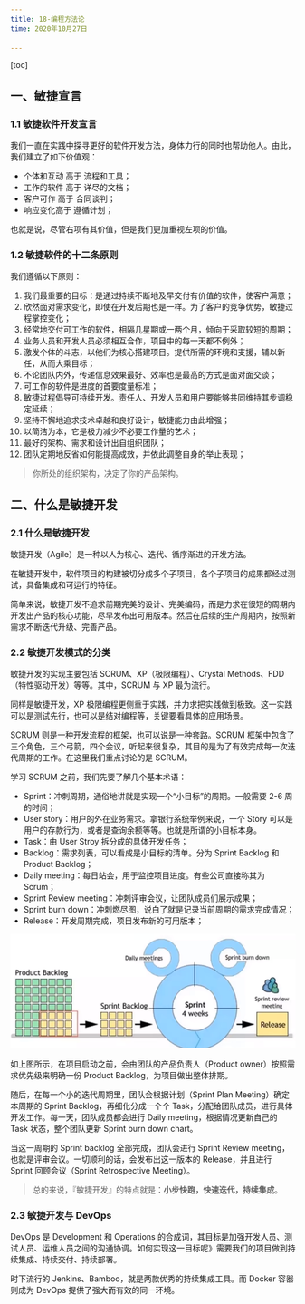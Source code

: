 ```yaml
---
title: 18-编程方法论
time: 2020年10月27日

---
```


[toc]

## 一、敏捷宣言

### 1.1 敏捷软件开发宣言

我们一直在实践中探寻更好的软件开发方法，身体力行的同时也帮助他人。由此，我们建立了如下价值观：

- 个体和互动 高于 流程和工具；
- 工作的软件 高于 详尽的文档；
- 客户可作 高于 合同谈判；
- 响应变化高于 遵循计划；

也就是说，尽管右项有其价值，但是我们更加重视左项的价值。

### 1.2 敏捷软件的十二条原则

我们遵循以下原则：

1. 我们最重要的目标：是通过持续不断地及早交付有价值的软件，使客户满意；
2. 欣然面对需求变化，即使在开发后期也是一样。为了客户的竞争优势，敏捷过程掌控变化；
3. 经常地交付可工作的软件，相隔几星期或一两个月，倾向于采取较短的周期；
4. 业务人员和开发人员必须相互合作，项目中的每一天都不例外；
5. 激发个体的斗志，以他们为核心搭建项目。提供所需的环境和支援，辅以新任，从而大乘目标；
6. 不论团队内外，传递信息效果最好、效率也是最高的方式是面对面交谈；
7. 可工作的软件是进度的首要度量标准；
8. 敏捷过程倡导可持续开发。责任人、开发人员和用户要能够共同维持其步调稳定延续；
9. 坚持不懈地追求技术卓越和良好设计，敏捷能力由此增强；
10. 以简洁为本，它是极力减少不必要工作量的艺术；
11. 最好的架构、需求和设计出自组织团队；
12. 团队定期地反省如何能提高成效，并依此调整自身的举止表现；

> 你所处的组织架构，决定了你的产品架构。

## 二、什么是敏捷开发

### 2.1 什么是敏捷开发

敏捷开发（Agile）是一种以人为核心、迭代、循序渐进的开发方法。

在敏捷开发中，软件项目的构建被切分成多个子项目，各个子项目的成果都经过测试，具备集成和可运行的特征。

简单来说，敏捷开发不追求前期完美的设计、完美编码，而是力求在很短的周期内开发出产品的核心功能，尽早发布出可用版本。然后在后续的生产周期内，按照新需求不断迭代升级、完善产品。

### 2.2 敏捷开发模式的分类

敏捷开发的实现主要包括 SCRUM、XP（极限编程）、Crystal Methods、FDD（特性驱动开发）等等。其中，SCRUM 与 XP 最为流行。

同样是敏捷开发，XP 极限编程更侧重于实践，并力求把实践做到极致。这一实践可以是测试先行，也可以是结对编程等，关键要看具体的应用场景。

SCRUM 则是一种开发流程的框架，也可以说是一种套路。SCRUM 框架中包含了三个角色，三个弓箭，四个会议，听起来很复杂，其目的是为了有效完成每一次迭代周期的工作。在这里我们重点讨论的是 SCRUM。

学习 SCRUM 之前，我们先要了解几个基本术语：

- Sprint：冲刺周期，通俗地讲就是实现一个“小目标”的周期。一般需要 2-6 周的时间；
- User story：用户的外在业务需求。拿银行系统举例来说，一个 Story 可以是用户的存款行为，或者是查询余额等等。也就是所谓的小目标本身。
- Task：由 User Stroy 拆分成的具体开发任务；
- Backlog：需求列表，可以看成是小目标的清单。分为 Sprint Backlog 和 Product Backlog；
- Daily meeting：每日站会，用于监控项目进度。有些公司直接称其为 Scrum；
- Sprint Review meeting：冲刺评审会议，让团队成员们展示成果；
- Sprint burn down：冲刺燃尽图，说白了就是记录当前周期的需求完成情况；
- Release：开发周期完成，项目发布新的可用版本；

![image-20201127134940056](18-编程方法论.assets/image-20201127134940056.png)

如上图所示，在项目启动之前，会由团队的产品负责人（Product owner）按照需求优先级来明确一份 Product Backlog，为项目做出整体排期。

随后，在每一个小的迭代周期里，团队会根据计划（Sprint Plan Meeting）确定本周期的 Sprint Backlog，再细化分成一个个 Task，分配给团队成员，进行具体开发工作。每一天，团队成员都会进行 Daily meeting，根据情况更新自己的 Task 状态，整个团队更新 Sprint burn down chart。

当这一周期的 Sprint backlog 全部完成，团队会进行 Sprint Review meeting，也就是评审会议。一切顺利的话，会发布出这一版本的 Release，并且进行 Sprint 回顾会议（Sprint Retrospective Meeting）。

> 总的来说，『敏捷开发』的特点就是：**小步快跑，快速迭代，持续集成**。

### 2.3 敏捷开发与 DevOps

DevOps 是 Development 和 Operations 的合成词，其目标是加强开发人员、测试人员、运维人员之间的沟通协调。如何实现这一目标呢》需要我们的项目做到持续集成、持续交付、持续部署。

时下流行的 Jenkins、Bamboo，就是两款优秀的持续集成工具。而 Docker 容器则成为 DevOps 提供了强大而有效的同一环境。

